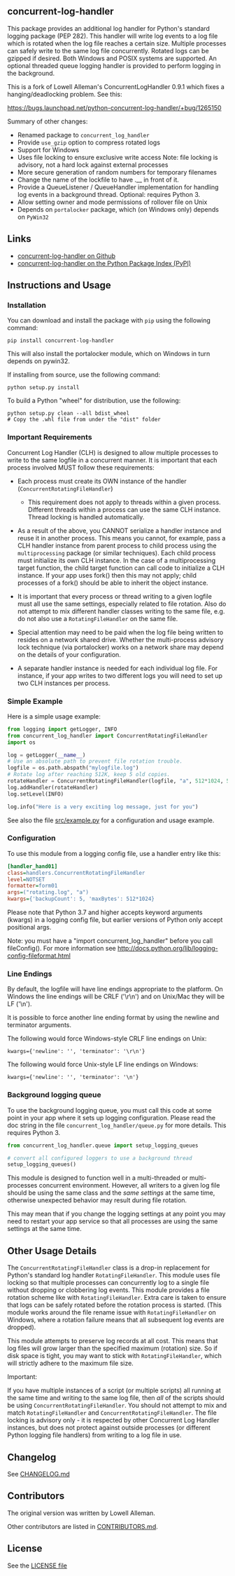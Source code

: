 ## concurrent-log-handler

This package provides an additional log handler for Python's standard logging
package (PEP 282). This handler will write log events to a log file which is
rotated when the log file reaches a certain size.  Multiple processes can
safely write to the same log file concurrently. Rotated logs can be gzipped
if desired. Both Windows and POSIX systems are supported.  An optional threaded 
queue logging handler is provided to perform logging in the background.

This is a fork of Lowell Alleman's ConcurrentLogHandler 0.9.1 which fixes
a hanging/deadlocking problem. See this:

https://bugs.launchpad.net/python-concurrent-log-handler/+bug/1265150

Summary of other changes:

* Renamed package to `concurrent_log_handler`
* Provide `use_gzip` option to compress rotated logs
* Support for Windows
* Uses file locking to ensure exclusive write access
  Note: file locking is advisory, not a hard lock against external processes
* More secure generation of random numbers for temporary filenames
* Change the name of the lockfile to have .__ in front of it.
* Provide a QueueListener / QueueHandler implementation for 
  handling log events in a background thread. Optional: requires Python 3. 
* Allow setting owner and mode permissions of rollover file on Unix
* Depends on `portalocker` package, which (on Windows only) depends on `PyWin32`

## Links

* [concurrent-log-handler on Github](https://github.com/Preston-Landers/concurrent-log-handler)
* [concurrent-log-handler on the Python Package Index (PyPI)](https://pypi.org/project/concurrent-log-handler/)

## Instructions and Usage

### Installation

You can download and install the package with `pip` using the following command:

    pip install concurrent-log-handler

This will also install the portalocker module, which on Windows in turn depends on pywin32.

If installing from source, use the following command:

    python setup.py install

To build a Python "wheel" for distribution, use the following:

    python setup.py clean --all bdist_wheel
    # Copy the .whl file from under the "dist" folder

### Important Requirements

Concurrent Log Handler (CLH) is designed to allow multiple processes to write to the same
logfile in a concurrent manner. It is important that each process involved MUST follow
these requirements:

 * Each process must create its OWN instance of the handler (`ConcurrentRotatingFileHandler`)

   * This requirement does not apply to threads within a given process. Different threads
     within a process can use the same CLH instance. Thread locking is handled automatically.

 * As a result of the above, you CANNOT serialize a handler instance and reuse it in another
   process. This means you cannot, for example, pass a CLH handler instance from parent process
   to child process using the `multiprocessing` package (or similar techniques). Each child
   process must initialize its own CLH instance. In the case of a multiprocessing target
   function, the child target function can call code to initialize a CLH instance. 
   If your app uses fork() then this may not apply; child processes of a fork() should 
   be able to inherit the object instance.

 * It is important that every process or thread writing to a given logfile must all use the
   same settings, especially related to file rotation. Also do not attempt to mix different 
   handler classes writing to the same file, e.g. do not also use a `RotatingFileHandler` on 
   the same file.

 * Special attention may need to be paid when the log file being written to resides on a network
   shared drive. Whether the multi-process advisory lock technique (via portalocker) works 
   on a network share may depend on the details of your configuration.

 * A separate handler instance is needed for each individual log file. For instance, if your 
   app writes to two different logs you will need to set up two CLH instances per process.
 
### Simple Example

Here is a simple usage example:

```python
from logging import getLogger, INFO
from concurrent_log_handler import ConcurrentRotatingFileHandler
import os

log = getLogger(__name__)
# Use an absolute path to prevent file rotation trouble.
logfile = os.path.abspath("mylogfile.log")
# Rotate log after reaching 512K, keep 5 old copies.
rotateHandler = ConcurrentRotatingFileHandler(logfile, "a", 512*1024, 5)
log.addHandler(rotateHandler)
log.setLevel(INFO)

log.info("Here is a very exciting log message, just for you")
```

See also the file [src/example.py](src/example.py) for a configuration and usage example.

### Configuration

To use this module from a logging config file, use a handler entry like this:

```ini
[handler_hand01]
class=handlers.ConcurrentRotatingFileHandler
level=NOTSET
formatter=form01
args=("rotating.log", "a")
kwargs={'backupCount': 5, 'maxBytes': 512*1024}
```
    
Please note that Python 3.7 and higher accepts keyword arguments (kwargs) in a logging 
config file, but earlier versions of Python only accept positional args.

Note: you must have a "import concurrent_log_handler" before you call fileConfig(). For
more information see http://docs.python.org/lib/logging-config-fileformat.html

### Line Endings

By default, the logfile will have line endings appropriate to the platform. On Windows
the line endings will be CRLF ('\r\n') and on Unix/Mac they will be LF ('\n'). 

It is possible to force another line ending format by using the newline and terminator
arguments.

The following would force Windows-style CRLF line endings on Unix:

    kwargs={'newline': '', 'terminator': '\r\n'}

The following would force Unix-style LF line endings on Windows:

    kwargs={'newline': '', 'terminator': '\n'}

### Background logging queue

To use the background logging queue, you must call this code at some point in your
app where it sets up logging configuration. Please read the doc string in the
file `concurrent_log_handler/queue.py` for more details. This requires Python 3.

```python
from concurrent_log_handler.queue import setup_logging_queues

# convert all configured loggers to use a background thread
setup_logging_queues()
```

This module is designed to function well in a multi-threaded or multi-processes 
concurrent environment. However, all writers to a given log file should be using
the same class and the *same settings* at the same time, otherwise unexpected
behavior may result during file rotation. 

This may mean that if you change the logging settings at any point you may need to 
restart your app service so that all processes are using the same settings at the same time.


## Other Usage Details

The `ConcurrentRotatingFileHandler` class is a drop-in replacement for
Python's standard log handler `RotatingFileHandler`. This module uses file
locking so that multiple processes can concurrently log to a single file without
dropping or clobbering log events. This module provides a file rotation scheme
like with `RotatingFileHandler`.  Extra care is taken to ensure that logs
can be safely rotated before the rotation process is started. (This module works
around the file rename issue with `RotatingFileHandler` on Windows, where a
rotation failure means that all subsequent log events are dropped).

This module attempts to preserve log records at all cost. This means that log
files will grow larger than the specified maximum (rotation) size. So if disk
space is tight, you may want to stick with `RotatingFileHandler`, which will
strictly adhere to the maximum file size.

Important:

If you have multiple instances of a script (or multiple scripts) all running at
the same time and writing to the same log file, then *all* of the scripts should
be using `ConcurrentRotatingFileHandler`. You should not attempt to mix
and match `RotatingFileHandler` and `ConcurrentRotatingFileHandler`.
The file locking is advisory only - it is respected by other Concurrent Log Handler
instances, but does not protect against outside processes (or different Python logging 
file handlers) from writing to a log file in use.

## Changelog

See [CHANGELOG.md](CHANGELOG.md)

## Contributors

The original version was written by Lowell Alleman.

Other contributors are listed in [CONTRIBUTORS.md](CONTRIBUTORS.md).

## License

See the [LICENSE file](LICENSE)
